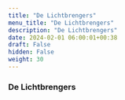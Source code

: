```yaml
---
title: "De Lichtbrengers"
menu_title: "De Lichtbrengers"
description: "De Lichtbrengers"
date: 2024-02-01 06:00:01+00:38
draft: False
hidden: False
weight: 30
---
```

### De Lichtbrengers
